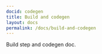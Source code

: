 ```yaml
---
docid: codegen 
title: Build and codegen
layout: docs
permalink: /docs/build-and-codegen
---
```


Build step and codegen doc.
